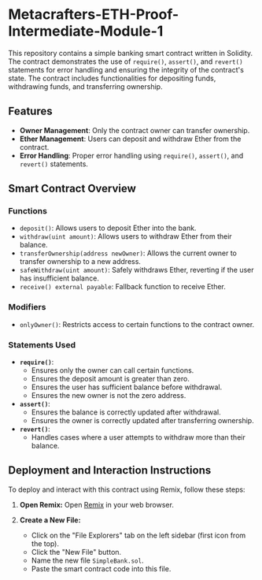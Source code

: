 # Metacrafters-ETH-Proof-Intermediate-Module-1

This repository contains a simple banking smart contract written in Solidity. The contract demonstrates the use of `require()`, `assert()`, and `revert()` statements for error handling and ensuring the integrity of the contract's state. The contract includes functionalities for depositing funds, withdrawing funds, and transferring ownership.

## Features

- **Owner Management**: Only the contract owner can transfer ownership.
- **Ether Management**: Users can deposit and withdraw Ether from the contract.
- **Error Handling**: Proper error handling using `require()`, `assert()`, and `revert()` statements.

## Smart Contract Overview

### Functions

- `deposit()`: Allows users to deposit Ether into the bank.
- `withdraw(uint amount)`: Allows users to withdraw Ether from their balance.
- `transferOwnership(address newOwner)`: Allows the current owner to transfer ownership to a new address.
- `safeWithdraw(uint amount)`: Safely withdraws Ether, reverting if the user has insufficient balance.
- `receive() external payable`: Fallback function to receive Ether.

### Modifiers

- `onlyOwner()`: Restricts access to certain functions to the contract owner.

### Statements Used

- **`require()`**: 
  - Ensures only the owner can call certain functions.
  - Ensures the deposit amount is greater than zero.
  - Ensures the user has sufficient balance before withdrawal.
  - Ensures the new owner is not the zero address.
- **`assert()`**:
  - Ensures the balance is correctly updated after withdrawal.
  - Ensures the owner is correctly updated after transferring ownership.
- **`revert()`**:
  - Handles cases where a user attempts to withdraw more than their balance.

## Deployment and Interaction Instructions

To deploy and interact with this contract using Remix, follow these steps:

1. **Open Remix:**
   Open [Remix](https://remix.ethereum.org/) in your web browser.

2. **Create a New File:**
   - Click on the "File Explorers" tab on the left sidebar (first icon from the top).
   - Click the "New File" button.
   - Name the new file `SimpleBank.sol`.
   - Paste the smart contract code into this file.
